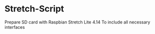 # Stretch-Script
Prepare SD card with Raspbian Stretch Lite 4.14
To include all necessary interfaces 
